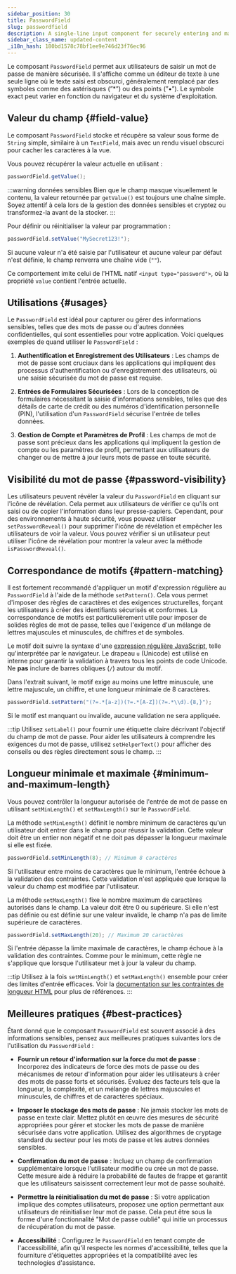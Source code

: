 ```yaml
---
sidebar_position: 30
title: PasswordField
slug: passwordfield
description: A single-line input component for securely entering and masking password data.
sidebar_class_name: updated-content
_i18n_hash: 180bd1578c78bf1ee9e746d23f76ec96
---
```

<DocChip chip='shadow' />
<DocChip chip='name' label="dwc-field" />
<DocChip chip='since' label='23.02' />
<JavadocLink type="foundation" location="com/webforj/component/field/PasswordField" top='true'/>

<ParentLink parent="Field" />

Le composant `PasswordField` permet aux utilisateurs de saisir un mot de passe de manière sécurisée. Il s'affiche comme un éditeur de texte à une seule ligne où le texte saisi est obscurci, généralement remplacé par des symboles comme des astérisques (”*”) ou des points (”•”). Le symbole exact peut varier en fonction du navigateur et du système d'exploitation.

<ComponentDemo 
path='/webforj/passwordfield?' 
javaE='https://raw.githubusercontent.com/webforj/webforj-documentation/refs/heads/main/src/main/java/com/webforj/samples/views/fields/passwordfield/PasswordFieldView.java'
/>

## Valeur du champ {#field-value}

Le composant `PasswordField` stocke et récupère sa valeur sous forme de `String` simple, similaire à un `TextField`, mais avec un rendu visuel obscurci pour cacher les caractères à la vue.

Vous pouvez récupérer la valeur actuelle en utilisant :

```java
passwordField.getValue();
```

:::warning données sensibles
Bien que le champ masque visuellement le contenu, la valeur retournée par `getValue()` est toujours une chaîne simple. Soyez attentif à cela lors de la gestion des données sensibles et cryptez ou transformez-la avant de la stocker.
:::

Pour définir ou réinitialiser la valeur par programmation :

```java
passwordField.setValue("MySecret123!");
```

Si aucune valeur n'a été saisie par l'utilisateur et aucune valeur par défaut n'est définie, le champ renverra une chaîne vide (`""`).

Ce comportement imite celui de l'HTML natif `<input type="password">`, où la propriété `value` contient l'entrée actuelle.

## Utilisations {#usages}

Le `PasswordField` est idéal pour capturer ou gérer des informations sensibles, telles que des mots de passe ou d'autres données confidentielles, qui sont essentielles pour votre application. Voici quelques exemples de quand utiliser le `PasswordField` :

1. **Authentification et Enregistrement des Utilisateurs** : Les champs de mot de passe sont cruciaux dans les applications qui impliquent des processus d'authentification ou d'enregistrement des utilisateurs, où une saisie sécurisée du mot de passe est requise.

2. **Entrées de Formulaires Sécurisées** : Lors de la conception de formulaires nécessitant la saisie d'informations sensibles, telles que des détails de carte de crédit ou des numéros d'identification personnelle (PIN), l'utilisation d'un `PasswordField` sécurise l'entrée de telles données.

3. **Gestion de Compte et Paramètres de Profil** : Les champs de mot de passe sont précieux dans les applications qui impliquent la gestion de compte ou les paramètres de profil, permettant aux utilisateurs de changer ou de mettre à jour leurs mots de passe en toute sécurité.

## Visibilité du mot de passe {#password-visibility}

Les utilisateurs peuvent révéler la valeur du `PasswordField` en cliquant sur l'icône de révélation. Cela permet aux utilisateurs de vérifier ce qu'ils ont saisi ou de copier l'information dans leur presse-papiers. Cependant, pour des environnements à haute sécurité, vous pouvez utiliser `setPasswordReveal()` pour supprimer l'icône de révélation et empêcher les utilisateurs de voir la valeur. Vous pouvez vérifier si un utilisateur peut utiliser l'icône de révélation pour montrer la valeur avec la méthode `isPasswordReveal()`.

## Correspondance de motifs {#pattern-matching}

Il est fortement recommandé d'appliquer un motif d'expression régulière au `PasswordField` à l'aide de la méthode `setPattern()`. Cela vous permet d'imposer des règles de caractères et des exigences structurelles, forçant les utilisateurs à créer des identifiants sécurisés et conformes. La correspondance de motifs est particulièrement utile pour imposer de solides règles de mot de passe, telles que l'exigence d'un mélange de lettres majuscules et minuscules, de chiffres et de symboles.

Le motif doit suivre la syntaxe d'une [expression régulière JavaScript](https://developer.mozilla.org/en-US/docs/Web/JavaScript/Guide/Regular_expressions), telle qu'interprétée par le navigateur. Le drapeau `u` (Unicode) est utilisé en interne pour garantir la validation à travers tous les points de code Unicode. Ne **pas** inclure de barres obliques (`/`) autour du motif.

Dans l'extrait suivant, le motif exige au moins une lettre minuscule, une lettre majuscule, un chiffre, et une longueur minimale de 8 caractères.

```java
passwordField.setPattern("(?=.*[a-z])(?=.*[A-Z])(?=.*\\d).{8,}");
```

Si le motif est manquant ou invalide, aucune validation ne sera appliquée.

:::tip
Utilisez `setLabel()` pour fournir une étiquette claire décrivant l'objectif du champ de mot de passe. Pour aider les utilisateurs à comprendre les exigences du mot de passe, utilisez `setHelperText()` pour afficher des conseils ou des règles directement sous le champ.
:::

## Longueur minimale et maximale {#minimum-and-maximum-length}

Vous pouvez contrôler la longueur autorisée de l'entrée de mot de passe en utilisant `setMinLength()` et `setMaxLength()` sur le `PasswordField`.

La méthode `setMinLength()` définit le nombre minimum de caractères qu'un utilisateur doit entrer dans le champ pour réussir la validation. Cette valeur doit être un entier non négatif et ne doit pas dépasser la longueur maximale si elle est fixée.

```java
passwordField.setMinLength(8); // Minimum 8 caractères
```

Si l'utilisateur entre moins de caractères que le minimum, l'entrée échoue à la validation des contraintes. Cette validation n'est appliquée que lorsque la valeur du champ est modifiée par l'utilisateur.

La méthode `setMaxLength()` fixe le nombre maximum de caractères autorisés dans le champ. La valeur doit être 0 ou supérieure. Si elle n'est pas définie ou est définie sur une valeur invalide, le champ n'a pas de limite supérieure de caractères.

```java
passwordField.setMaxLength(20); // Maximum 20 caractères
```

Si l'entrée dépasse la limite maximale de caractères, le champ échoue à la validation des contraintes. Comme pour le minimum, cette règle ne s'applique que lorsque l'utilisateur met à jour la valeur du champ.

:::tip
Utilisez à la fois `setMinLength()` et `setMaxLength()` ensemble pour créer des limites d'entrée efficaces. Voir la [documentation sur les contraintes de longueur HTML](https://developer.mozilla.org/en-US/docs/Web/HTML/Element/input#minlength) pour plus de références.
:::

## Meilleures pratiques {#best-practices}

Étant donné que le composant `PasswordField` est souvent associé à des informations sensibles, pensez aux meilleures pratiques suivantes lors de l'utilisation du `PasswordField` :

- **Fournir un retour d'information sur la force du mot de passe** : Incorporez des indicateurs de force des mots de passe ou des mécanismes de retour d'information pour aider les utilisateurs à créer des mots de passe forts et sécurisés. Évaluez des facteurs tels que la longueur, la complexité, et un mélange de lettres majuscules et minuscules, de chiffres et de caractères spéciaux.

- **Imposer le stockage des mots de passe** : Ne jamais stocker les mots de passe en texte clair. Mettez plutôt en œuvre des mesures de sécurité appropriées pour gérer et stocker les mots de passe de manière sécurisée dans votre application. Utilisez des algorithmes de cryptage standard du secteur pour les mots de passe et les autres données sensibles.

- **Confirmation du mot de passe** : Incluez un champ de confirmation supplémentaire lorsque l'utilisateur modifie ou crée un mot de passe. Cette mesure aide à réduire la probabilité de fautes de frappe et garantit que les utilisateurs saisissent correctement leur mot de passe souhaité.

- **Permettre la réinitialisation du mot de passe** : Si votre application implique des comptes utilisateurs, proposez une option permettant aux utilisateurs de réinitialiser leur mot de passe. Cela peut être sous la forme d'une fonctionnalité "Mot de passe oublié" qui initie un processus de récupération du mot de passe.

- **Accessibilité** : Configurez le `PasswordField` en tenant compte de l'accessibilité, afin qu'il respecte les normes d'accessibilité, telles que la fourniture d'étiquettes appropriées et la compatibilité avec les technologies d'assistance.
